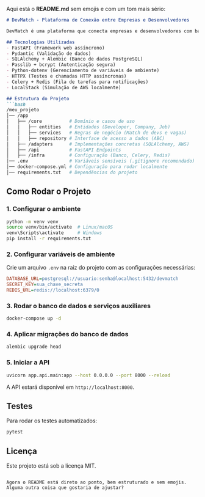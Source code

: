 Aqui está o **README.md** sem emojis e com um tom mais sério:  

```markdown
# DevMatch - Plataforma de Conexão entre Empresas e Desenvolvedores  

DevMatch é uma plataforma que conecta empresas e desenvolvedores com base em suas habilidades e experiência. O projeto segue a Arquitetura Hexagonal para garantir desacoplamento e flexibilidade.  

## Tecnologias Utilizadas  
- FastAPI (Framework web assíncrono)  
- Pydantic (Validação de dados)  
- SQLAlchemy + Alembic (Banco de dados PostgreSQL)  
- Passlib + bcrypt (Autenticação segura)  
- Python-dotenv (Gerenciamento de variáveis de ambiente)  
- HTTPX (Testes e chamadas HTTP assíncronas)  
- Celery + Redis (Fila de tarefas para notificações)  
- LocalStack (Simulação de AWS localmente)  

## Estrutura do Projeto  
```bash
/meu_projeto
│── /app
│   ├── /core          # Domínio e casos de uso
│   │   ├── entities   # Entidades (Developer, Company, Job)
│   │   ├── services   # Regras de negócio (Match de devs e vagas)
│   │   ├── repository # Interface de acesso a dados (ABC)
│   ├── /adapters      # Implementações concretas (SQLAlchemy, AWS)
│   ├── /api           # FastAPI Endpoints
│   ├── /infra         # Configuração (Banco, Celery, Redis)
│── .env               # Variáveis sensíveis (.gitignore recomendado)
│── docker-compose.yml # Configuração para rodar localmente
│── requirements.txt   # Dependências do projeto
```

## Como Rodar o Projeto  

### 1. Configurar o ambiente  
```bash
python -m venv venv
source venv/bin/activate  # Linux/macOS
venv\Scripts\activate     # Windows
pip install -r requirements.txt
```

### 2. Configurar variáveis de ambiente  
Crie um arquivo `.env` na raiz do projeto com as configurações necessárias:  
```ini
DATABASE_URL=postgresql://usuario:senha@localhost:5432/devmatch
SECRET_KEY=sua_chave_secreta
REDIS_URL=redis://localhost:6379/0
```

### 3. Rodar o banco de dados e serviços auxiliares  
```bash
docker-compose up -d
```

### 4. Aplicar migrações do banco de dados  
```bash
alembic upgrade head
```

### 5. Iniciar a API  
```bash
uvicorn app.api.main:app --host 0.0.0.0 --port 8000 --reload
```

A API estará disponível em `http://localhost:8000`.

## Testes  
Para rodar os testes automatizados:  
```bash
pytest
```

## Licença  
Este projeto está sob a licença MIT.  
```

Agora o README está direto ao ponto, bem estruturado e sem emojis. Alguma outra coisa que gostaria de ajustar?
